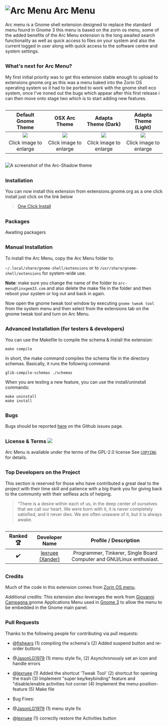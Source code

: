 # ![Arc Menu](https://github.com/LinxGem33/Arc-Menu/blob/master/screenshots/aam.resized.png?raw=true) Arc Menu

Arc menu is a Gnome shell extension designed to replace the standard menu found in Gnome 3 this menu is based on the zorin os menu, some of the added benefits of the Arc Menu extension is the long awaited search functionality as well as quick access to files on your system and also the current logged in user along with quick access to the software centre and system settings.

##

### What's next for Arc Menu?

My first initial priority was to get this extension stable enough to upload to extensions.gnome.org as this was a menu baked into the Zorin OS operating system so it had to be ported to work with the gnome shell eco system, once I've ironed out the bugs which appear after this first release i can then move onto stage two which is to start adding new features.

##
|Default Gnome Theme|OSX Arc Theme|Adapta Theme (Dark)|Adapta Theme (Light)|
|:------:|:-----:|:-----:|:-----:|
|![](https://github.com/LinxGem33/Arc-Menu/blob/master/screenshots/arcm.png?raw=true)|![](https://github.com/LinxGem33/Arc-Menu/blob/master/screenshots/ma1.png?raw=true)|![](https://github.com/LinxGem33/Arc-Menu/blob/master/screenshots/ma2.png?raw=true)|![](https://github.com/LinxGem33/Arc-Menu/blob/master/screenshots/ma3.png?raw=true)|
|Click image to enlarge|Click image to enlarge|Click image to enlarge|Click image to enlarge|

##

![A screenshot of the Arc-Shadow theme](https://github.com/LinxGem33/Arc-Menu/blob/master/screenshots/tm.png?raw=true)

##

### Installation

You can now install this extension from extensions.gnome.org as a one click install just click on the link below
> [One Click Install](https://extensions.gnome.org/extension/1228/arc-menu/)

##
### Packages
Awaiting packagers

##
### Manual Installation

To install the Arc Menu, copy the Arc Menu folder to: 

`~/.local/share/gnome-shell/extensions` or to `/usr/share/gnome-shell/extensions` for system-wide use. 

**Note**: make sure you change the name of the folder to `arc-menu@linxgem33.com` and also delete the make file in the folder and then reboot your system or log out and back in again.

Now open the gnome tweak tool window by executing `gnome tweak tool` from the system menu and then select 
from the extensions tab on the gnome tweak tool and turn on Arc Menu.
##
### Advanced Installation (for testers & developers)

You can use the Makefile to compile the schema & install the extension:
```
make compile
```
In short, the make command compiles the schema file in the directory schemas. Basically, it runs the following command:
```
glib-compile-schemas ./schemas
```

When you are testing a new feature, you can use the install/uninstall commands:

```
make uninstall
make install
```

##
### Bugs
Bugs should be reported [here](https://github.com/LinxGem33/Arc-Menu/issues) on the Github issues page.

##
### License & Terms ![](https://github.com/LinxGem33/IP-Finder/blob/master/screens/Copyleft-16.png?raw=true)

Arc Menu is available under the terms of the GPL-2.0 license See [`COPYING`](https://github.com/LinxGem33/Arc-Menu/blob/master/COPYING) for details.

## 
### Top Developers on the Project

This section is reserved for those who have contributed a great deal to the project with their time skill and patience with a big thank you for giving back to the community with their selfless acts of helping.

> “There is a desire within each of us,
in the deep center of ourselves
that we call our heart.
We were born with it,
it is never completely satisfied,
and it never dies.
We are often unaware of it,
but it is always awake.
##
|Ranked :trophy:|Developer Name|Profile / Description|
|:-----:|:-----:|:-----:|
|:heavy_check_mark: |[lexruee (Xander)](https://github.com/lexruee)|Programmer, Tinkerer, Single Board Computer and GNU/Linux enthusiast.|

##

### Credits

Much of the code in this extension comes from [Zorin OS menu](https://zorinos.com/).

Additional credits: This extension also leverages the work from [Giovanni Campagna ](https://git.gnome.org//browse/gnome-shell-extensions) gnome Applications Menu used in [Gnome 3](https://www.gnome.org/) to allow the menu to be embedded in the Gnome main panel.
##
### Pull Requests

Thanks to the following people for contributing via pull requests:
- @[fishears](https://github.com/fishears/Arc-Menu) (1) compiling the schema's (2) Added suspend button and re-order buttons
- @[JasonLG1979](https://github.com/JasonLG1979/Arc-Menu)  (1) menu style fix, (2) Asynchronously set an icon and handle errors
- @[lexruee](https://github.com/lexruee/Arc-Menu) (1) Added the shortcut 'Tweak Tool' (2) shortcut for opening the trash (3) Implement "super key/keybinding" feature and "disable/enable activities hot corner (4) Implement the menu-position-feature (5) Make file


- Bug Fixes: 

- @[JasonLG1979](https://github.com/JasonLG1979/Arc-Menu) (1) menu style fix
- @[lexruee](https://github.com/lexruee/Arc-Menu) (1) correctly restore the Activities button
